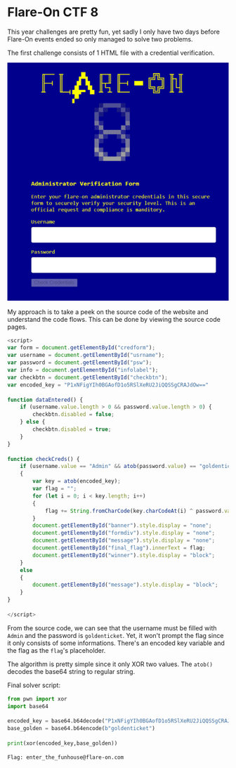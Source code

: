 # Flare-On CTF 8

This year challenges are pretty fun, yet sadly I only have two days before Flare-On
events ended so only managed to solve two problems.

The first challenge consists of 1 HTML file with a credential verification. 

<img src="images/img1.png" />

My approach is to take a peek on the source code of the website and understand the code
flows. This can be done by viewing the source code pages.
<br>
```javascript
<script>
var form = document.getElementById("credform");
var username = document.getElementById("usrname");
var password = document.getElementById("psw");
var info = document.getElementById("infolabel");
var checkbtn = document.getElementById("checkbtn");
var encoded_key = "P1xNFigYIh0BGAofD1o5RSlXeRU2JiQQSSgCRAJdOw=="

function dataEntered() {
	if (username.value.length > 0 && password.value.length > 0) {
		checkbtn.disabled = false;
	} else {
		checkbtn.disabled = true;
	}
}

function checkCreds() {
	if (username.value == "Admin" && atob(password.value) == "goldenticket") 
	{
		var key = atob(encoded_key);
		var flag = "";
		for (let i = 0; i < key.length; i++)
		{
			flag += String.fromCharCode(key.charCodeAt(i) ^ password.value.charCodeAt(i % password.value.length))
		}
		document.getElementById("banner").style.display = "none";
		document.getElementById("formdiv").style.display = "none";
		document.getElementById("message").style.display = "none";
		document.getElementById("final_flag").innerText = flag;
		document.getElementById("winner").style.display = "block";
	}
	else
	{
		document.getElementById("message").style.display = "block";
	}
}

</script>
```

From the source code, we can see that the username must be filled with `Admin` and the password is 
`goldenticket`. Yet, it won't prompt the flag since it only consists of some informations.
There's an encoded key variable and the flag as the `flag`'s placeholder.

The algorithm is pretty simple since it only XOR two values.
The `atob()` decodes the base64 string to regular string.

Final solver script:
```python
from pwn import xor
import base64

encoded_key = base64.b64decode("P1xNFigYIh0BGAofD1o5RSlXeRU2JiQQSSgCRAJdOw==")
base_golden = base64.b64encode(b"goldenticket")

print(xor(encoded_key,base_golden))
```

`Flag: enter_the_funhouse@flare-on.com`

